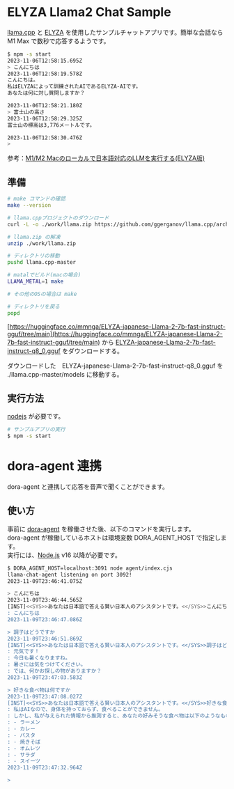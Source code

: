 # ELYZA Llama2 Chat Sample

[llama.cpp](https://github.com/ggerganov/llama.cpp) と [ELYZA](https://huggingface.co/elyza/ELYZA-japanese-Llama-2-7b-fast-instruct) を使用したサンプルチャットアプリです。簡単な会話なら M1 Max で数秒で応答するようです。

```sh
$ npm -s start
2023-11-06T12:58:15.695Z
> こんにちは
2023-11-06T12:58:19.578Z
こんにちは。
私はELYZAによって訓練されたAIであるELYZA-AIです。
あなたは何に対し質問しますか？

2023-11-06T12:58:21.180Z
> 富士山の高さ
2023-11-06T12:58:29.325Z
富士山の標高は3,776メートルです。

2023-11-06T12:58:30.476Z
> 
```

参考：[M1/M2 Macのローカルで日本語対応のLLMを実行する(ELYZA版)](https://zenn.dev/michy/articles/d13d24e5f19c56)

## 準備

```sh
# make コマンドの確認
make --version

# llama.cppプロジェクトのダウンロード
curl -L -o ./work/llama.zip https://github.com/ggerganov/llama.cpp/archive/refs/heads/master.zip

# llama.zip の解凍
unzip ./work/llama.zip

# ディレクトリの移動
pushd llama.cpp-master

# matalでビルド(macの場合)
LLAMA_METAL=1 make

# その他のOSの場合は make

# ディレクトリを戻る
popd
```

[https://huggingface.co/mmnga/ELYZA-japanese-Llama-2-7b-fast-instruct-gguf/tree/main](https://huggingface.co/mmnga/ELYZA-japanese-Llama-2-7b-fast-instruct-gguf/tree/main) から [ELYZA-japanese-Llama-2-7b-fast-instruct-q8_0.gguf](https://huggingface.co/mmnga/ELYZA-japanese-Llama-2-7b-fast-instruct-gguf/blob/main/ELYZA-japanese-Llama-2-7b-fast-instruct-q8_0.gguf) をダウンロードする。

ダウンロードした　ELYZA-japanese-Llama-2-7b-fast-instruct-q8_0.gguf を ./llama.cpp-master/models に移動する。

## 実行方法

[nodejs](https://nodejs.org/en) が必要です。

```sh
# サンプルアプリの実行
$ npm -s start
```

# dora-agent 連携

dora-agent と連携して応答を音声で聞くことができます。

## 使い方

事前に [dora-agent](https://github.com/yamagame/dora-agent.git) を稼働させた後、以下のコマンドを実行します。  
dora-agent が稼働しているホストは環境変数 DORA_AGENT_HOST で指定します。  
実行には、[Node.js](https://nodejs.org/en) v16 以降が必要です。

```sh
$ DORA_AGENT_HOST=localhost:3091 node agent/index.cjs                                          
llama-chat-agent listening on port 3092!
2023-11-09T23:46:41.075Z

> こんにちは
2023-11-09T23:46:44.565Z
[INST]<<SYS>>あなたは日本語で答える賢い日本人のアシスタントです。<</SYS>>こんにちは[/INST]
: こんにちは
2023-11-09T23:46:47.086Z

> 調子はどうですか
2023-11-09T23:46:51.869Z
[INST]<<SYS>>あなたは日本語で答える賢い日本人のアシスタントです。<</SYS>>調子はどうですか[/INST]
: 元気です！
: 今日も暑くなりますね。
: 暑さには気をつけてください。
: では、何かお探しの物がありますか？
2023-11-09T23:47:03.583Z

> 好きな食べ物は何ですか
2023-11-09T23:47:08.027Z
[INST]<<SYS>>あなたは日本語で答える賢い日本人のアシスタントです。<</SYS>>好きな食べ物は何ですか[/INST]
: 私はAIなので、身体を持っておらず、食べることができません。
: しかし、私が与えられた情報から推測すると、あなたの好みそうな食べ物は以下のようなものかもしれません:
: - ラーメン
: - カレー
: - パスタ
: - 焼きそば
: - オムレツ
: - サラダ
: - スイーツ
2023-11-09T23:47:32.964Z

> 
```
